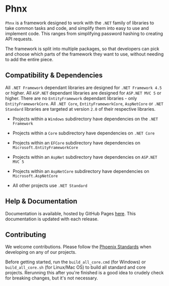 # Phnx
`Phnx` is a framework designed to work with the `.NET` family of libraries to take common tasks and code, and simplify them into easy to use and implement code. This ranges from simplifying password hashing to creating API requests.

The framework is split into multiple packages, so that developers can pick and choose which parts of the framework they want to use, without needing to add the entire piece.

## Compatibility & Dependencies
All `.NET Framework` dependant libraries are designed for `.NET Framework 4.5` or higher.
All `ASP.NET` dependant libraries are designed for `ASP.NET MVC 5` or higher.
There are no `EntityFramework` dependant libraries - only `EntityFrameworkCore`.
All `.NET Core`, `EntityFrameworkCore`, `AspNetCore` or `.NET Standard` libraries are targeted at version `2.0` of their respective libraries.

* Projects within a `Windows` subdirectory have dependencies on the `.NET Framework`

* Projects within a `Core` subdirectory have dependencies on `.NET Core`

* Projects within an `EFCore` subdirectory have dependencies on `Microsoft.EntityFrameworkCore`

* Projects within an `AspNet` subdirectory have dependencies on `ASP.NET MVC 5`

* Projects within an `AspNetCore` subdirectory have dependencies on `Microsoft.AspNetCore`

* All other projects use `.NET Standard`

## Help & Documentation
Documentation is available, hosted by GitHub Pages [here](https://phoenix-apps.github.io/Phnx-Wiki). This documentation is updated with each release.

## Contributing
We welcome contributions. Please follow the [Phoenix Standards](https://github.com/phoenix-apps/Standards) when developing on any of our projects.

Before getting started, run the `build_all_core.cmd` (for Windows) or `build_all_core.sh` (for Linux/Mac OS) to build all standard and core projects. Rerunning this after you're finished is a good idea to crudely check for breaking changes, but it's not necessary.
